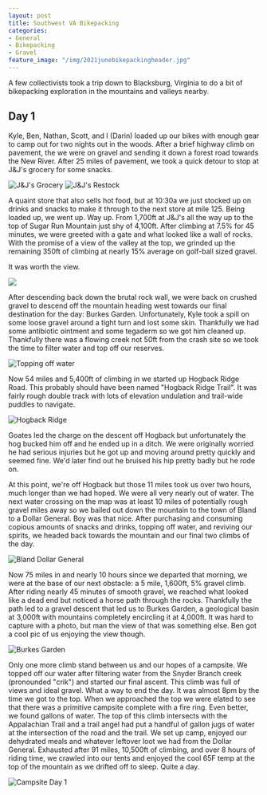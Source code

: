 ```yaml
---
layout: post
title: Southwest VA Bikepacking
categories:
- General
- Bikepacking
- Gravel
feature_image: "/img/2021junebikepackingheader.jpg"
---
```


A few collectivists took a trip down to Blacksburg, Virginia to do a bit of bikepacking exploration in the mountains and valleys nearby. 

Day 1 
-----
Kyle, Ben, Nathan, Scott, and I (Darin) loaded up our bikes with enough gear to camp out for two nights out in the woods. After a brief highway climb on pavement, the we were on gravel and sending it down a forest road towards the New River. After 25 miles of pavement, we took a quick detour to stop at J&J's grocery for some snacks. 
 
![J&J's Grocery](/img/2021junebikepacking/jjgrocery1.jpg "Conveninent spot to stock up!") ![J&J's Restock](/img/2021junebikepacking/jjgrocery2.jpg "Storefront")

A quaint store that also sells hot food, but at 10:30a we just stocked up on drinks and snacks to make it through to the next store at mile 125. 
Being loaded up, we went up. Way up. From 1,700ft at J&J's all the way up to the top of Sugar Run Mountain just shy of 4,100ft. After climbing at 7.5% for 45 minutes, we were greeted with a gate and what looked like a wall of rocks. With the promise of a view of the valley at the top, we grinded up the remaining 350ft of climbing at nearly 15% average on golf-ball sized gravel. 

It was worth the view.

<img src="/img/2021junebikepacking/outlook.JPG"/>

After descending back down the brutal rock wall, we were back on crushed gravel to descend off the mountain heading west towards our final destination for the day: Burkes Garden. Unfortunately, Kyle took a spill on some loose gravel around a tight turn and lost some skin. Thankfully we had some antibiotic ointment and some tegaderm so we got him cleaned up. Thankfully there was a flowing creek not 50ft from the crash site so we took the time to filter water and top off our reserves. 

![Topping off water](/img/2021junebikepacking/kylecrashsite.jpg "Getting Kyle cleaned up and water topped off")

Now 54 miles and 5,400ft of climbing in we started up Hogback Ridge Road. This probably should have been named "Hogback Ridge Trail". It was fairly rough double track with lots of elevation undulation and trail-wide puddles to navigate. 

![Hogback Ridge](/img/2021junebikepacking/hogback.jpg "Navigating puddles")

Goates led the charge on the descent off Hogback but unfortunately the hog bucked him off and he ended up in a ditch. We were originally worried he had serious injuries but he got up and moving around pretty quickly and seemed fine. We'd later find out he bruised his hip pretty badly but he rode on. 

At this point, we're off Hogback but those 11 miles took us over two hours, much longer than we had hoped. We were all very nearly out of water. The next water crossing on the map was at least 10 miles of potentially rough gravel miles away so we bailed out down the mountain to the town of Bland to a Dollar General. Boy was that nice. After purchasing and consuming copious amounts of snacks and drinks, topping off water, and reviving our spirits, we headed back towards the mountain and our final two climbs of the day.

![Bland Dollar General](/img/2021junebikepacking/blandDG.jpg "Revitalized")

Now 75 miles in and nearly 10 hours since we departed that morning, we were at the base of our next obstacle: a 5 mile, 1,600ft, 5% gravel climb. After riding nearly 45 minutes of smooth gravel, we reached what looked like a dead end but noticed a horse path through the rocks. Thankfully the path led to a gravel descent that led us to Burkes Garden, a geological basin at 3,000ft with mountains completely encircling it at 4,000ft. It was hard to capture with a photo, but man the view of that was something else. Ben got a cool pic of us enjoying the view though.

![Burkes Garden](/img/2021junebikepacking/burkesgarden.jpg "What a view")

Only one more climb stand between us and our hopes of a campsite. We topped off our water after filtering water from the Snyder Branch creek (pronounded "crik") and started our final ascent. This climb was full of views and ideal gravel. What a way to end the day. It was almost 8pm by the time we got to the top. When we approached the top we were elated to see that there was a primitive campsite complete with a fire ring. Even better, we found gallons of water. The top of this climb intersects with the Appalachian Trail and a trail angel had put a handful of gallon jugs of water at the intersection of the road and the trail. We set up camp, enjoyed our dehydrated meals and whatever leftover loot we had from the Dollar General. Exhausted after 91 miles, 10,500ft of climbing, and over 8 hours of riding time, we crawled into our tents and enjoyed the cool 65F temp at the top of the mountain as we drifted off to sleep. Quite a day. 

![Campsite Day 1](/img/2021junebikepacking/campd1.jpg "Quite the day")
